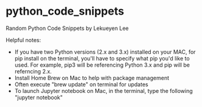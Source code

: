 # python_code_snippets
Random Python Code Snippets by Lekueyen Lee

Helpful notes:
- If you have two Python versions (2.x and 3.x) installed on your MAC, for pip install on the terminal, you'll have to specify what pip you'd like to used.  For example, pip3 will be referencing Python 3.x and pip will be referncing 2.x.
- Install Home Brew on Mac to help with package management
- Often execute "brew update" on terminal for updates
- To launch Jupyter notebook on Mac, in the terminal, type the following "jupyter notebook"
